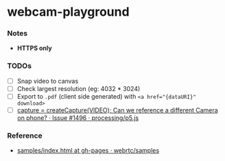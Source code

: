 webcam-playground
=================
### Notes
- **HTTPS only**

### TODOs
- [ ] Snap video to canvas
- [ ] Check largest resolution (eg: 4032 * 3024)
- [ ] Export to `.pdf` (client side generated) with `<a href="{dataURI}" download>`
- [ ] [capture = createCapture(VIDEO); Can we reference a different Camera on phone? · Issue #1496 · processing/p5.js](https://github.com/processing/p5.js/issues/1496)

### Reference
- [samples/index.html at gh-pages · webrtc/samples](https://github.com/webrtc/samples/blob/gh-pages/src/content/getusermedia/resolution/index.html)
